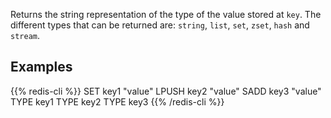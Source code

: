Returns the string representation of the type of the value stored at `key`.
The different types that can be returned are: `string`, `list`, `set`, `zset`,
`hash` and `stream`.

## Examples

{{% redis-cli %}}
SET key1 "value"
LPUSH key2 "value"
SADD key3 "value"
TYPE key1
TYPE key2
TYPE key3
{{% /redis-cli %}}

